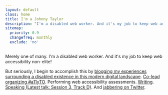 ```yaml
---
layout: default
class: home
title: I'm a Johnny Taylor
description: "I'm a disabled web worker. And it's my job to keep web accessibility non-elite!"
sitemap:
  priority: 0.9
  changefreq: monthly
  exclude: 'no'
---
```


<p class="intro">Merely one of many. I'm a disabled web worker. And it's my job to keep web accessibility non-elite!</p>

But seriously, I begin to accomplish this by [blogging my experiences surrounding a disabled existence in this modern digital landscape](https://abledaccess.com). [Co-lead organizing #a11yTO](http://a11yto.com). Performing web accessibility assessments. [Writing](http://simplyaccessible.com/article/being-disabled-can-be-lame/). [Speaking (Latest talk: Session 3, Track D)](http://accessibilitycampto.org/schedule.php#pm1). And [jabbering on Twitter](https://twitter.com/abledaccess).
